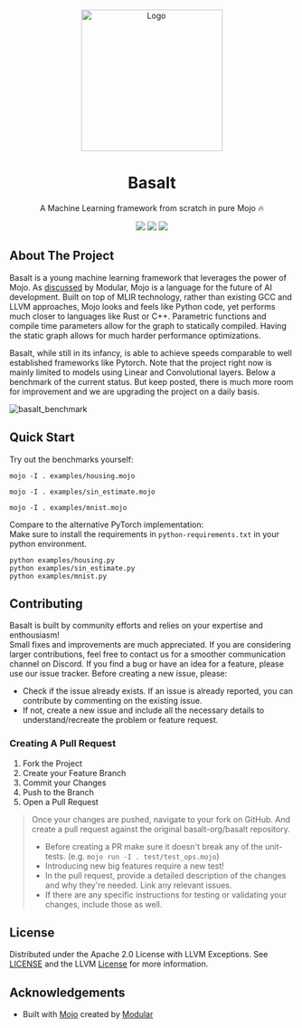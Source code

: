 <br/>
<p align="center">
  <a href="https://github.com/Basalt-Org/Basalt">
    <img src="https://github.com/basalt-org/basalt/assets/46826967/4873806c-ff61-4903-bf3d-874d6acba3e8" alt="Logo" width="250" height="250">
  </a>

  <h1 align="center">Basalt</h1>

  <p align="center">
    A Machine Learning framework from scratch in pure Mojo 🔥
  </p>
</p>

<div align="center">
  <img src="https://img.shields.io/github/contributors/Basalt-Org/Basalt?color=dark-green" />
  <img src="https://img.shields.io/github/issues/Basalt-Org/Basalt?color=dark-green" />
  <img src="https://img.shields.io/github/license/Basalt-Org/Basalt?color=dark-green" />
</div>


## About The Project

Basalt is a young machine learning framework that leverages the power of Mojo. As [discussed](https://docs.modular.com/mojo/why-mojo) by Modular, Mojo is a language for the future of AI development. Built on top of MLIR technology, rather than existing GCC and LLVM approaches, Mojo looks and feels like Python code, yet performs much closer to languages like Rust or C++. Parametric functions and compile time parameters allow for the graph to statically compiled. Having the static graph allows for much harder performance optimizations.

Basalt, while still in its infancy, is able to achieve speeds comparable to well established frameworks like Pytorch. Note that the project right now is mainly limited to models using Linear and Convolutional layers. Below a benchmark of the current status. But keep posted, there is much more room for improvement and we are upgrading the project on a daily basis.

![basalt_benchmark](https://github.com/basalt-org/basalt/assets/46826967/83037770-a9e3-440d-bdca-f51af0aebee0)


## Quick Start

Try out the benchmarks yourself:

```
mojo -I . examples/housing.mojo
```
```
mojo -I . examples/sin_estimate.mojo
```
```
mojo -I . examples/mnist.mojo
```

Compare to the alternative PyTorch implementation:  
Make sure to install the requirements in `python-requirements.txt` in your python environment.

```
python examples/housing.py
python examples/sin_estimate.py
python examples/mnist.py
```

## Contributing

Basalt is built by community efforts and relies on your expertise and enthousiasm!  
Small fixes and improvements are much appreciated. If you are considering larger contributions, feel free to contact us for a smoother communication channel on Discord. If you find a bug or have an idea for a feature, please use our issue tracker. Before creating a new issue, please:
* Check if the issue already exists. If an issue is already reported, you can contribute by commenting on the existing issue.
* If not, create a new issue and include all the necessary details to understand/recreate the problem or feature request.

### Creating A Pull Request

1. Fork the Project
2. Create your Feature Branch
3. Commit your Changes
4. Push to the Branch
5. Open a Pull Request
> Once your changes are pushed, navigate to your fork on GitHub. And create a pull request against the original basalt-org/basalt repository.
> - Before creating a PR make sure it doesn't break any of the unit-tests. (e.g. `mojo run -I . test/test_ops.mojo`)
> - Introducing new big features require a new test!
> - In the pull request, provide a detailed description of the changes and why they're needed. Link any relevant issues.
> - If there are any specific instructions for testing or validating your changes, include those as well.

## License

Distributed under the Apache 2.0 License with LLVM Exceptions. See [LICENSE](https://github.com/Basalt-Org/Basalt/blob/main/LICENSE) and the LLVM [License](https://llvm.org/LICENSE.txt) for more information.

## Acknowledgements

* Built with [Mojo](https://github.com/modularml/mojo) created by [Modular](https://github.com/modularml)
